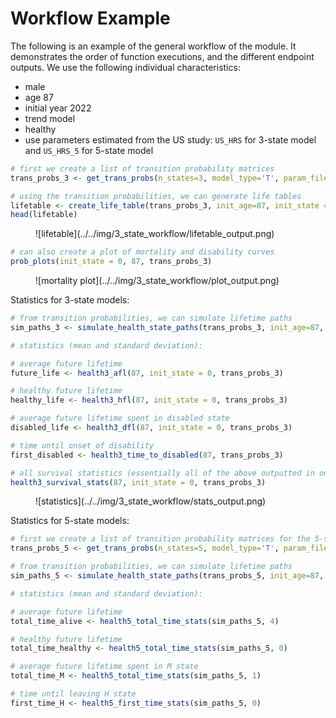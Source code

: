 # Workflow Example

The following is an example of the general workflow of the module. It demonstrates
the order of function executions, and the different endpoint outputs. We use the following
individual characteristics:

* male
* age 87
* initial year 2022
* trend model 
* healthy 
* use parameters estimated from the US study: `US_HRS` for 3-state model and `US_HRS_5` for 5-state model


```r
# first we create a list of transition probability matrices 
trans_probs_3 <- get_trans_probs(n_states=3, model_type='T', param_file=US_HRS, init_age=87, female=0, year = 2022, latent = 0)

# using the transition probabilities, we can generate life tables
lifetable <- create_life_table(trans_probs_3, init_age=87, init_state = 0, cohort = 100000)
head(lifetable)
```

<figure markdown>
  ![lifetable](../../img/3_state_workflow/lifetable_output.png)
</figure>

```r
# can also create a plot of mortality and disability curves
prob_plots(init_state = 0, 87, trans_probs_3)
```

<figure markdown>
  ![mortality plot](../../img/3_state_workflow/plot_output.png)
</figure>

Statistics for 3-state models:
```r
# from transition probabilities, we can simulate lifetime paths
sim_paths_3 <- simulate_health_state_paths(trans_probs_3, init_age=87, init_state = 0, cohort = 10000)

# statistics (mean and standard deviation): 

# average future lifetime
future_life <- health3_afl(87, init_state = 0, trans_probs_3)

# healthy future lifetime
healthy_life <- health3_hfl(87, init_state = 0, trans_probs_3)

# average future lifetime spent in disabled state
disabled_life <- health3_dfl(87, init_state = 0, trans_probs_3)

# time until onset of disability 
first_disabled <- health3_time_to_disabled(87, trans_probs_3)

# all survival statistics (essentially all of the above outputted in one dataframe)
health3_survival_stats(87, init_state = 0, trans_probs_3)
```

<figure markdown>
  ![statistics](../../img/3_state_workflow/stats_output.png)
</figure>

Statistics for 5-state models:
```r
# first we create a list of transition probability matrices for the 5-state model
trans_probs_5 <- get_trans_probs(n_states=5, model_type='T', param_file=US_HRS_5, init_age=87, female=0, wave_index=13, latent = 0)

# from transition probabilities, we can simulate lifetime paths
sim_paths_5 <- simulate_health_state_paths(trans_probs_5, init_age=87, init_state = 0, cohort = 10000)

# statistics (mean and standard deviation): 

# average future lifetime
total_time_alive <- health5_total_time_stats(sim_paths_5, 4)

# healthy future lifetime
total_time_healthy <- health5_total_time_stats(sim_paths_5, 0)

# average future lifetime spent in M state
total_time_M <- health5_total_time_stats(sim_paths_5, 1)

# time until leaving H state
first_time_H <- health5_first_time_stats(sim_paths_5, 0)

```


